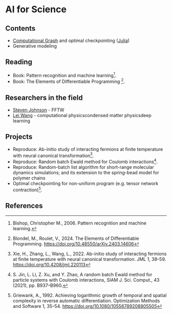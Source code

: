 # AI for Science

## Contents
- [Computational Graph](([Python](https://github.com/GiggleLiu/marburg))) and optimal checkpointing ([Julia](https://github.com/GiggleLiu/TreeverseAlgorithm.jl/tree/master/test))
- Generative modeling

## Reading
- Book: Pattern recognition and machine learning[^Bishop2006].
- Book: The Elements of Differentiable Programming [^Blondel2024].

## Researchers in the field

- [Steven Johnson](https://scholar.google.com/citations?hl=zh-CN&user=_MHaph0AAAAJ) - FFTW
- [Lei Wang](https://scholar.google.com/citations?hl=zh-CN&user=t4m9TCIAAAAJ) - computational physicscondensed matter physicsdeep learning

## Projects
- Reproduce: Ab-initio study of interacting fermions at finite temperature with neural canonical transformation[^Xie2022].
- Reproduce: Random batch Ewald method for Coulomb interactions[^Jin2021].
- Reproduce: Random-batch list algorithm for short-range molecular dynamics simulations; and its extension to the spring-bead model for polymer chains
- Optimal checkpointing for non-uniform program (e.g. tensor network contraction)[^Griewank1992].

## References
[^Griewank1992]: Griewank, A., 1992. Achieving logarithmic growth of temporal and spatial complexity in reverse automatic differentiation. Optimization Methods and Software 1, 35–54. https://doi.org/10.1080/10556789208805505
[^Liang2021]: Liang, J., Xu, Z. and Zhao, Y., 2021. Random-batch list algorithm for short-range molecular dynamics simulations. The Journal of Chemical Physics, 155(4). https://doi.org/10.1063/5.0056515
[^Blondel2024]: Blondel, M., Roulet, V., 2024. The Elements of Differentiable Programming. https://doi.org/10.48550/arXiv.2403.14606
[^Bishop2006]: Bishop, Christopher M., 2006. Pattern recognition and machine learning.
[^Xie2022]: Xie, H., Zhang, L., Wang, L., 2022. Ab-initio study of interacting fermions at finite temperature with neural canonical transformation. JML 1, 38–59. https://doi.org/10.4208/jml.220113
[^Jin2021]: S. Jin, L. Li, Z. Xu, and Y. Zhao, A random batch Ewald method for particle systems with Coulomb interactions, SIAM J. Sci. Comput., 43 (2021), pp. B937–B960.
